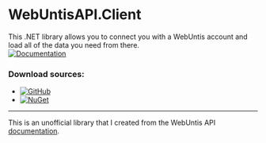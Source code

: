 # WebUntisAPI.Client

This .NET library allows you to connect you with a WebUntis account and load all of the data you need from there.<br>
[![Documentation](https://img.shields.io/badge/GitHub-Documentation-red)](https://github.com/Suiram1701/WebUntisAPI.Client/wiki)

### Download sources:
- [![GitHub](https://img.shields.io/badge/GitHub-Releases-white)](https://github.com/Suiram1701/WebUntisAPI.Client/releases)<br>
- [![NuGet](https://img.shields.io/badge/NuGet-Package-blue)](https://www.nuget.org/packages/WebUntisAPI.Client)

<hr>

This is an unofficial library that I created from the WebUntis API [documentation](https://untis-sr.ch/wp-content/uploads/2019/11/2018-09-20-WebUntis_JSON_RPC_API.pdf).

